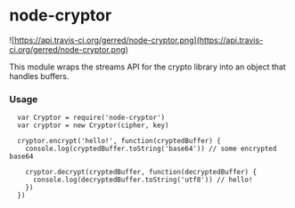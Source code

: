 # node-cryptor

![https://api.travis-ci.org/gerred/node-cryptor.png](https://api.travis-ci.org/gerred/node-cryptor.png)

This module wraps the streams API for the crypto library into an object that handles buffers.

### Usage

``` 
  var Cryptor = require('node-cryptor')
  var cryptor = new Cryptor(cipher, key)
  
  cryptor.encrypt('hello!', function(cryptedBuffer) {
    console.log(cryptedBuffer.toString('base64')) // some encrypted base64
    
    cryptor.decrypt(cryptedBuffer, function(decryptedBuffer) {
      console.log(decryptedBuffer.toString('utf8')) // hello!
    })
  })
```
